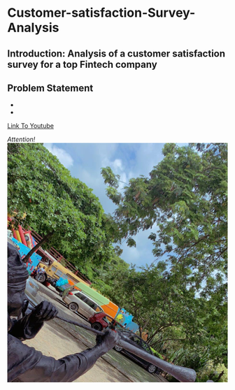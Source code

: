 # Customer-satisfaction-Survey-Analysis
## Introduction: Analysis of a customer satisfaction survey for a top Fintech company
## Problem Statement
- 
-
[Link To Youtube](https://www.youtube.com/watch?v=hOWxu1ioDwg)

_Attention!_ 
![](https://github.com/Khloedazzle/Customer-Satisfaction-Survey-/blob/main/WhatsApp%20Image%202023-02-16%20at%2019.42.13.jpeg)

[](https://github.com/Khloedazzle/Customer-Satisfaction-Survey-/edit/main/README.md)
